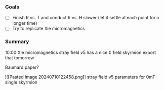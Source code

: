 ### Goals
- [ ] Finish R vs. T and conduct R vs. H slower (let it settle at each point for a longer time)
- [ ] Try to replicate Xie micromagnetics

### Summary
10:00 Xie micromagnetics
stray field v5 has a nice 0 field skyrmion
export that tomorrow

Baumard paper?

![[Pasted image 20240710122458.png]]
stray field v5 parameters for 0mT single skyrmion

